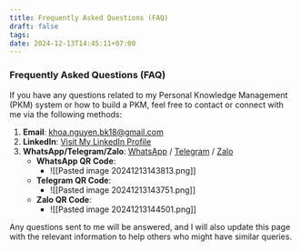 ```yaml
---
title: Frequently Asked Questions (FAQ)
draft: false
tags: 
date: 2024-12-13T14:45:11+07:00
---
```

### Frequently Asked Questions (FAQ)

If you have any questions related to my Personal Knowledge Management (PKM) system or how to build a PKM, feel free to contact or connect with me via the following methods:

1. **Email**: [khoa.nguyen.bk18@gmail.com](mailto:khoa.nguyen.bk18@gmail.com)
2. **LinkedIn**: [Visit My LinkedIn Profile](https://www.linkedin.com/in/khoanguyenbk18/)
3. **WhatsApp/Telegram/Zalo**: [WhatsApp](https://wa.me/84766306965) / [Telegram](https://t.me/84766306965) / [Zalo](https://zalo.me/84766306965)
   - **WhatsApp QR Code**:
	   - ![[Pasted image 20241213143813.png]]
   - **Telegram QR Code**: 
	   - ![[Pasted image 20241213143751.png]]
   - **Zalo QR Code**:
	   - ![[Pasted image 20241213144501.png]]

Any questions sent to me will be answered, and I will also update this page with the relevant information to help others who might have similar queries.

